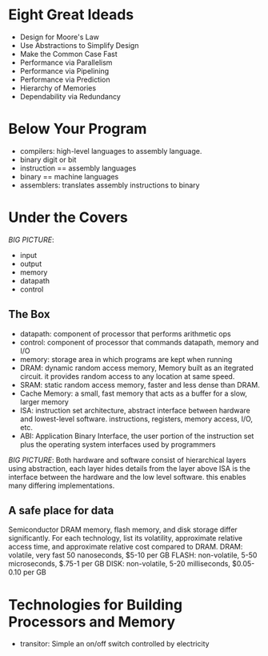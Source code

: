 # Eight Great Ideads
- Design for Moore's Law
- Use Abstractions to Simplify Design
- Make the Common Case Fast
- Performance via Parallelism
- Performance via Pipelining
- Performance via Prediction
- Hierarchy of Memories
- Dependability via Redundancy

# Below Your Program
- compilers: high-level languages to assembly language.
- binary digit or bit
- instruction == assembly languages
- binary == machine languages
- assemblers: translates assembly instructions to binary 

# Under the Covers 
*BIG PICTURE*:
- input
- output
- memory
- datapath
- control 

## The Box
- datapath: component of processor that performs arithmetic ops
- control: component of processor that commands datapath, memory and I/O
- memory: storage area in which programs are kept when running 
- DRAM: dynamic random access memory, Memory built as an itegrated circuit.
  it provides random access to any location at same speed.
- SRAM: static random access memory, faster and less dense than DRAM. 
- Cache Memory: a small, fast memory that acts as a buffer for a slow, larger memory
- ISA: instruction set architecture, abstract interface between hardware and 
  lowest-level software. instructions, registers, memory access, I/O, etc. 
- ABI: Application Binary Interface, the user portion of the instruction set plus 
  the operating system interfaces used by programmers

*BIG PICTURE*: 
Both hardware and software consist of hierarchical layers using abstraction, each layer 
hides details from the layer above ISA is the interface between the hardware and 
the low level software. this enables many differing implementations.  

## A safe place for data 
Semiconductor DRAM memory, flash memory, and disk storage differ significantly. 
For each technology, list its volatility, approximate relative access time, 
and approximate relative cost compared to DRAM.
DRAM: volatile, very fast 50 nanoseconds, $5-10 per GB
FLASH: non-volatile, 5-50 microseconds, $.75-1 per GB
DISK: non-volatile, 5-20 milliseconds, $0.05-0.10 per GB

# Technologies for Building Processors and Memory 
- transitor: Simple an on/off switch controlled by electricity
